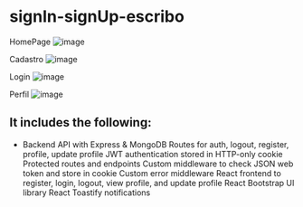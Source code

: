 # signIn-signUp-escribo

HomePage
![image](https://github.com/luanabaratta/signIn-signUp-escribo/assets/68722599/a6d872df-d31f-44e8-b220-10ed955c12cc)

Cadastro
![image](https://github.com/luanabaratta/signIn-signUp-escribo/assets/68722599/b4d0dbfd-af37-4174-b2b0-d2bcf13d2648)

Login
![image](https://github.com/luanabaratta/signIn-signUp-escribo/assets/68722599/0f75be51-ce9d-4859-882c-286202ef351a)

Perfil
![image](https://github.com/luanabaratta/signIn-signUp-escribo/assets/68722599/405bb438-5a72-4e28-adf3-05876bf2bad9)

## It includes the following:

* Backend API with Express & MongoDB
Routes for auth, logout, register, profile, update profile
JWT authentication stored in HTTP-only cookie
Protected routes and endpoints
Custom middleware to check JSON web token and store in cookie
Custom error middleware
React frontend to register, login, logout, view profile, and update profile
React Bootstrap UI library
React Toastify notifications






